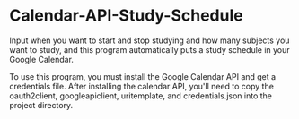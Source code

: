 # Calendar-API-Study-Schedule
Input when you want to start and stop studying and how many subjects you want to study, 
and this program automatically puts a study schedule in your Google Calendar.

To use this program, you must install the Google Calendar API and get a credentials file.
After installing the calendar API, you'll need to copy the oauth2client, googleapiclient, uritemplate, and credentials.json
into the project directory.
